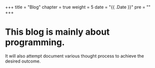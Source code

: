 +++
title = "Blog"
chapter = true
weight = 5
date = "{{ .Date }}"
pre = "<b></b>"
+++

# This blog is mainly about programming.

It will also attempt document various thought process to achieve the desired outcome. 


